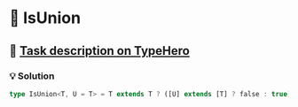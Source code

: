 # 📝 IsUnion

## 🔗 [Task description on TypeHero](https://typehero.dev/challenge/isunion)

### 💡 Solution

```typescript
type IsUnion<T, U = T> = T extends T ? ([U] extends [T] ? false : true) : never;
```

